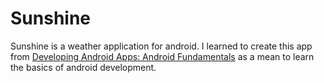 Sunshine
========

Sunshine is a weather application for android.
I learned to create this app from [Developing Android Apps: Android Fundamentals](https://www.udacity.com/course/ud853) as a mean to learn the basics of android development.
